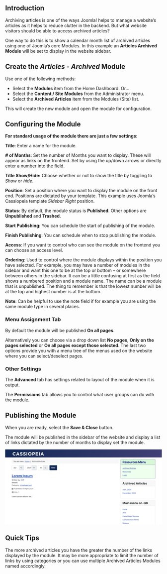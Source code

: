 <!-- Filename: J4.x:How_to_Show_a_Calendar_Month_List_of_Archived_Articles_Using_a_Module / Display title: Archived Articles -->

## Introduction

Archiving articles is one of the ways Joomla! helps to manage a website’s
articles as it helps to reduce clutter in the backend. But what website
visitors should be able to access archived articles?

One way to do this is to show a calendar month list of archived articles
using one of Joomla’s core Modules. In this example an **Articles Archived
Module** will be set to display in the website sidebar.

## Create the *Articles - Archived* Module

Use one of the following methods:
* Select the **Modules** item from the Home Dashboard. Or...
* Select the **Content / Site Modules** from the Administrator menu.
* Select the **Archived Articles** item from the Modules (Site) list.

This will create the new module and open the module for configuration.

## Configuring the Module

**For standard usage of the module there are just a few settings:**

**Title**: Enter a name for the module.

**\# of Months**: Set the number of Months you want to display. These
will appear as links on the frontend. Set by using the up/down arrows or
directly enter a number into the field.

**Title Show/Hide:** Choose whether or not to show the title by toggling to
*Show* or *hide*.

**Position**: Set a position where you want to display the module on the
front end. Positions are dictated by your template. This example uses Joomla’s
Cassiopeia template *Sidebar Right* position.

**Status**: By default, the module status is **Published**. Other options are
**Unpublished** and **Trashed**.

**Start Publishing**: You can schedule the start of publishing of the
module.

**Finish Publishing**: You can schedule when to stop publishing the
module.

**Access**: If you want to control who can see the module on the
frontend you can choose an access level.

**Ordering**: Used to control where the module displays within the
position you have selected. For example, you may have a number of
modules in the sidebar and want this one to be at the top or bottom – or
somewhere between others in the sidebar. It can be a little confusing at
first as the field shows a numbered position and a module name. The name
can be a module that is unpublished. The thing to remember is that the
lowest number will be at the top and highest number is at the bottom.

**Note**: Can be helpful to use the note field if for example you are
using the same module type in several places.

### Menu Assignment Tab

By default the module will be published **On all pages**.

Alternatively you can choose via a drop down list **No pages**, **Only
on the pages selected** or **On all pages except those selected**. The
last two options provide you with a menu tree of the menus used on the
website where you can select/deselect pages.

### Other Settings

The **Advanced** tab has settings related to layout of the module when it is
output.

The **Permissions** tab allows you to control what user groups can do with
the module.

## Publishing the Module

When you are ready, select the **Save & Close** button.

The module will be published in the sidebar of the website and display a
list of links dictated by the number of months to display set the module.

![Archived Articles Module Example](../../../images/en/modules/modules-archived-articles.png "Archived Articles Module Example")

## Quick Tips

The more archived articles you have the greater the number of the links
displayed by the module. It may be more appropriate to limit the number
of links by using categories or you can use multiple Archived Articles
Modules named accordingly.
